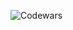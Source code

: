 ![Codewars](https://github.r2v.ch/codewars?user=zach-ferguson&top_languages=true&theme=yellow_dark)
